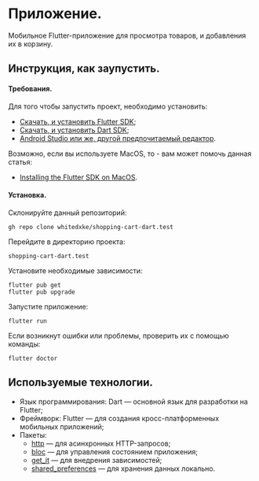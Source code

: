 # Приложение.

Мобильное Flutter-приложение для просмотра товаров, и добавления их в корзину.

## Инструкция, как заупустить.

#### Требования.

Для того чтобы запустить проект, необходимо установить:
- [Скачать, и установить Flutter SDK](https://docs.flutter.dev/get-started/install);
- [Скачать, и установить Dart SDK](https://dart.dev/get-dart);
- [Android Studio или же, другой предпочитаемый редактор](https://developer.android.com/studio?hl=en).

Возможно, если вы используете MacOS, то - вам может помочь данная статья:
- [Installing the Flutter SDK on MacOS](https://www.codecademy.com/article/install-flutter-sdk-for-mac).

#### Установка.

Склонируйте данный репозиторий:
```
gh repo clone whitedxke/shopping-cart-dart.test
```

Перейдите в директорию проекта:
```
shopping-cart-dart.test
```

Установите необходимые зависимости:
```
flutter pub get
flutter pub upgrade
```

Запустите приложение:
```
flutter run
```

Если возникнут ошибки или проблемы, проверить их с помощью команды:
```
flutter doctor
```

## Используемые технологии.

- Язык программирования: Dart — основной язык для разработки на Flutter;
- Фреймворк: Flutter — для создания кросс-платформенных мобильных приложений;
- Пакеты:
  - [http](https://pub.dev/packages/http/install) — для асинхронных HTTP-запросов;
  - [bloc](https://bloclibrary.dev/getting-started/) — для управления состоянием приложения;
  - [get_it](https://pub.dev/packages/get_it/install) — для внедрения зависимостей;
  - [shared_preferences](https://pub.dev/packages/shared_preferences/install) — для хранения данных локально.
